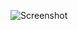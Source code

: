 ![Screenshot](https://raw.githubusercontent.com/Cryakl/Ultimate-RAT-Collection/refs/heads/main/GDoor/Glacier%202000/Screenshot.png)

